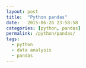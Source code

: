 ```yaml
---
layout: post
title:  "Python pandas"
date:   2015-06-26 23:58:58
categories: [python, pandas]
permalink: /python/pandas/
tags:
  - python
  - data analysis
  - pandas
---
```

